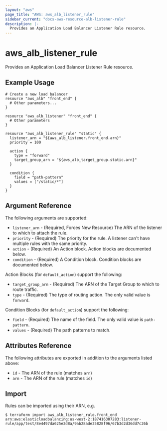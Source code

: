 ```yaml
---
layout: "aws"
page_title: "AWS: aws_alb_listener_rule"
sidebar_current: "docs-aws-resource-alb-listener-rule"
description: |-
  Provides an Application Load Balancer Listener Rule resource.
---
```


# aws\_alb\_listener\_rule

Provides an Application Load Balancer Listener Rule resource.

## Example Usage

```
# Create a new load balancer
resource "aws_alb" "front_end" {
  # Other parameters...
}

resource "aws_alb_listener" "front_end" {
  # Other parameters
}

resource "aws_alb_listener_rule" "static" {
  listener_arn = "${aws_alb_listener.front_end.arn}"
  priority = 100
  
  action {
    type = "forward"
    target_group_arn = "${aws_alb_target_group.static.arn}"
  }
  
  condition {
    field = "path-pattern"
    values = ["/static/*"]
  }
}
```

## Argument Reference

The following arguments are supported:

* `listener_arn` - (Required, Forces New Resource) The ARN of the listener to which to attach the rule.
* `priority` - (Required) The priority for the rule. A listener can't have multiple rules with the same priority.
* `action` - (Required) An Action block. Action blocks are documented below.
* `condition` - (Required) A Condition block. Condition blocks are documented below.

Action Blocks (for `default_action`) support the following:

* `target_group_arn` - (Required) The ARN of the Target Group to which to route traffic.
* `type` - (Required) The type of routing action. The only valid value is `forward`.

Condition Blocks (for `default_action`) support the following:

* `field` - (Required) The name of the field. The only valid value is `path-pattern`. 
* `values` - (Required) The path patterns to match. 

## Attributes Reference

The following attributes are exported in addition to the arguments listed above:

* `id` - The ARN of the rule (matches `arn`)
* `arn` - The ARN of the rule (matches `id`)

## Import

Rules can be imported using their ARN, e.g.

```
$ terraform import aws_alb_listener_rule.front_end arn:aws:elasticloadbalancing:us-west-2:187416307283:listener-rule/app/test/8e4497da625e2d8a/9ab28ade35828f96/67b3d2d36dd7c26b
```
